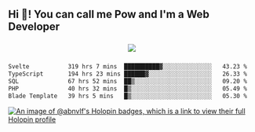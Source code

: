 <h2 align="left">Hi 👋! You can call me Pow and I'm a Web Developer</h2>

###

<div align="center">
  <img src="https://profile-counter.glitch.me/abnvlf/count.svg?"  />
</div>

###

<!--START_SECTION:waka-->

```txt
Svelte           319 hrs 7 mins  ██████████▓░░░░░░░░░░░░░░   43.23 %
TypeScript       194 hrs 23 mins ██████▓░░░░░░░░░░░░░░░░░░   26.33 %
SQL              67 hrs 52 mins  ██▒░░░░░░░░░░░░░░░░░░░░░░   09.20 %
PHP              40 hrs 32 mins  █▒░░░░░░░░░░░░░░░░░░░░░░░   05.49 %
Blade Template   39 hrs 5 mins   █▒░░░░░░░░░░░░░░░░░░░░░░░   05.30 %
```

<!--END_SECTION:waka-->
<!-- <img src="https://raw.githubusercontent.com/abnvlf/abnvlf/output/snake.svg" alt="Snake animation" /> -->

<!-- <a href="https://open.spotify.com/user/31py3qwahsl76foqwc5f55butple">
  <img src="https://spotify-recently-played-readme.vercel.app/api?user=31py3qwahsl76foqwc5f55butple&count=5&unique=false" alt="Spotify recently played"  />
</a> -->

[![An image of @abnvlf's Holopin badges, which is a link to view their full Holopin profile](https://holopin.me/abnvlf)](https://holopin.io/@abnvlf)

###
